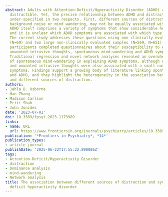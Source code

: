 ```yaml
---
abstract: Adults with Attention-Deficit/Hyperactivity Disorder (ADHD) are generally
  distractible. Yet, the precise relationship between ADHD and distractibility remains
  under-specified in two respects. First, different sources of distraction, such as
  background noise or mind wandering, may not be equally associated with ADHD. Second,
  ADHD itself comprises a variety of symptoms that show considerable heterogeneity
  and it is unclear which ADHD symptoms are associated with which type of distraction.
  The current study addresses these questions using one clinically evaluated sample
  (N=69) and two large non-clinically evaluated samples (N=569, N=651). In all samples,
  participants completed questionnaires about their susceptibility to external distraction,
  unwanted intrusive thoughts, spontaneous mind-wandering and ADHD symptomatology.
  Traditional regression and novel network analyses revealed an overwhelming contribution
  of spontaneous mind-wandering in explaining ADHD symptoms, although external distraction
  and unwanted intrusive thoughts were also associated with a small number of ADHD
  symptoms. Findings support a growing body of literature linking spontaneous mind-wandering
  and ADHD, and they highlight the heterogeneity in the association between ADHD symptoms
  and different sources of distraction.
authors:
- Jahla B. Osborne
- Han Zhang
- Madison Carlson
- Priti Shah
- John Jonides
date: '2023-07-01'
doi: 10.3389/fpsyt.2023.1173989
links:
- name: URL
  url: https://www.frontiersin.org/journals/psychiatry/articles/10.3389/fpsyt.2023.1173989/full
publication: '*Frontiers in Psychiatry*, *14*'
publication_types:
- article-journal
publishDate: '2025-06-22T17:55:22.890086Z'
tags:
- Attention-Deficit/Hyperactivity Disorder
- distraction
- Dominance analysis
- mind-wandering
- Network analysis
title: The association between different sources of distraction and symptoms of attention
  deficit hyperactivity disorder
---
```

